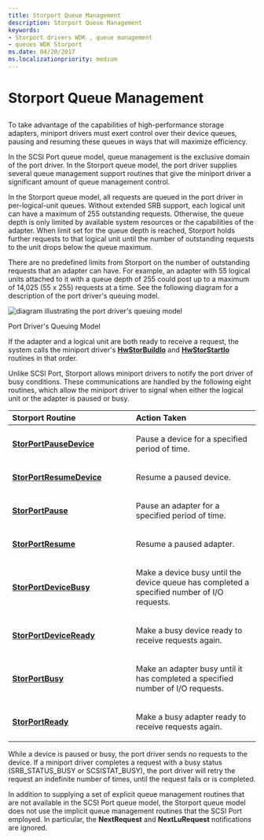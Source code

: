 ```yaml
---
title: Storport Queue Management
description: Storport Queue Management
keywords:
- Storport drivers WDK , queue management
- queues WDK Storport
ms.date: 04/20/2017
ms.localizationpriority: medium
---
```


# Storport Queue Management


## <span id="ddk_storport_queue_management_kg"></span><span id="DDK_STORPORT_QUEUE_MANAGEMENT_KG"></span>


To take advantage of the capabilities of high-performance storage adapters, miniport drivers must exert control over their device queues, pausing and resuming these queues in ways that will maximize efficiency.

In the SCSI Port queue model, queue management is the exclusive domain of the port driver. In the Storport queue model, the port driver supplies several queue management support routines that give the miniport driver a significant amount of queue management control.

In the Storport queue model, all requests are queued in the port driver in per-logical-unit queues. Without extended SRB support, each logical unit can have a maximum of 255 outstanding requests. Otherwise, the queue depth is only limited by available system resources or the capabilities of the adapter. When limit set for the queue depth is reached, Storport holds further requests to that logical unit until the number of outstanding requests to the unit drops below the queue maximum.

There are no predefined limits from Storport on the number of outstanding requests that an adapter can have. For example, an adapter with 55 logical units attached to it with a queue depth of 255 could post up to a maximum of 14,025 (55 x 255) requests at a time. See the following diagram for a description of the port driver's queuing model.

![diagram illustrating the port driver's queuing model](images/queues.png)

Port Driver's Queuing Model

If the adapter and a logical unit are both ready to receive a request, the system calls the miniport driver's [**HwStorBuildIo**](/windows-hardware/drivers/ddi/storport/nc-storport-hw_buildio) and [**HwStorStartIo**](/windows-hardware/drivers/ddi/storport/nc-storport-hw_startio) routines in that order.

Unlike SCSI Port, Storport allows miniport drivers to notify the port driver of busy conditions. These communications are handled by the following eight routines, which allow the miniport driver to signal when either the logical unit or the adapter is paused or busy.

<table>
<colgroup>
<col width="50%" />
<col width="50%" />
</colgroup>
<thead>
<tr class="header">
<th align="left">Storport Routine</th>
<th align="left">Action Taken</th>
</tr>
</thead>
<tbody>
<tr class="odd">
<td align="left"><p><a href="/windows-hardware/drivers/ddi/storport/nf-storport-storportpausedevice" data-raw-source="[&lt;strong&gt;StorPortPauseDevice&lt;/strong&gt;](/windows-hardware/drivers/ddi/storport/nf-storport-storportpausedevice)"><strong>StorPortPauseDevice</strong></a></p></td>
<td align="left"><p>Pause a device for a specified period of time.</p></td>
</tr>
<tr class="even">
<td align="left"><p><a href="/windows-hardware/drivers/ddi/storport/nf-storport-storportresumedevice" data-raw-source="[&lt;strong&gt;StorPortResumeDevice&lt;/strong&gt;](/windows-hardware/drivers/ddi/storport/nf-storport-storportresumedevice)"><strong>StorPortResumeDevice</strong></a></p></td>
<td align="left"><p>Resume a paused device.</p></td>
</tr>
<tr class="odd">
<td align="left"><p><a href="/windows-hardware/drivers/ddi/storport/nf-storport-storportpause" data-raw-source="[&lt;strong&gt;StorPortPause&lt;/strong&gt;](/windows-hardware/drivers/ddi/storport/nf-storport-storportpause)"><strong>StorPortPause</strong></a></p></td>
<td align="left"><p>Pause an adapter for a specified period of time.</p></td>
</tr>
<tr class="even">
<td align="left"><p><a href="/windows-hardware/drivers/ddi/storport/nf-storport-storportresume" data-raw-source="[&lt;strong&gt;StorPortResume&lt;/strong&gt;](/windows-hardware/drivers/ddi/storport/nf-storport-storportresume)"><strong>StorPortResume</strong></a></p></td>
<td align="left"><p>Resume a paused adapter.</p></td>
</tr>
<tr class="odd">
<td align="left"><p><a href="/windows-hardware/drivers/ddi/storport/nf-storport-storportdevicebusy" data-raw-source="[&lt;strong&gt;StorPortDeviceBusy&lt;/strong&gt;](/windows-hardware/drivers/ddi/storport/nf-storport-storportdevicebusy)"><strong>StorPortDeviceBusy</strong></a></p></td>
<td align="left"><p>Make a device busy until the device queue has completed a specified number of I/O requests.</p></td>
</tr>
<tr class="even">
<td align="left"><p><a href="/windows-hardware/drivers/ddi/storport/nf-storport-storportdeviceready" data-raw-source="[&lt;strong&gt;StorPortDeviceReady&lt;/strong&gt;](/windows-hardware/drivers/ddi/storport/nf-storport-storportdeviceready)"><strong>StorPortDeviceReady</strong></a></p></td>
<td align="left"><p>Make a busy device ready to receive requests again.</p></td>
</tr>
<tr class="odd">
<td align="left"><p><a href="/windows-hardware/drivers/ddi/storport/nf-storport-storportbusy" data-raw-source="[&lt;strong&gt;StorPortBusy&lt;/strong&gt;](/windows-hardware/drivers/ddi/storport/nf-storport-storportbusy)"><strong>StorPortBusy</strong></a></p></td>
<td align="left"><p>Make an adapter busy until it has completed a specified number of I/O requests.</p></td>
</tr>
<tr class="even">
<td align="left"><p><a href="/windows-hardware/drivers/ddi/storport/nf-storport-storportready" data-raw-source="[&lt;strong&gt;StorPortReady&lt;/strong&gt;](/windows-hardware/drivers/ddi/storport/nf-storport-storportready)"><strong>StorPortReady</strong></a></p></td>
<td align="left"><p>Make a busy adapter ready to receive requests again.</p></td>
</tr>
</tbody>
</table>

 

While a device is paused or busy, the port driver sends no requests to the device. If a miniport driver completes a request with a busy status (SRB\_STATUS\_BUSY or SCSISTAT\_BUSY), the port driver will retry the request an indefinite number of times, until the request fails or is completed.

In addition to supplying a set of explicit queue management routines that are not available in the SCSI Port queue model, the Storport queue model does not use the implicit queue management routines that the SCSI Port employed. In particular, the **NextRequest** and **NextLuRequest** notifications are ignored.

